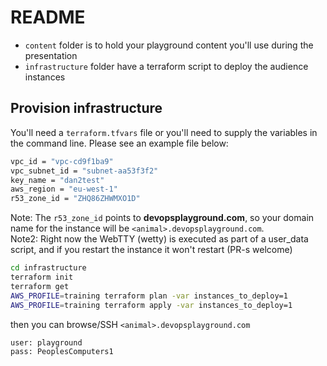 # README

* `content` folder is to hold your playground content you'll use during the presentation
* `infrastructure` folder have a terraform script to deploy the audience instances

## Provision infrastructure

You'll need a `terraform.tfvars` file or you'll need to supply the variables in the command line. Please see an example file below:

```bash
vpc_id = "vpc-cd9f1ba9"
vpc_subnet_id = "subnet-aa53f3f2"
key_name = "dan2test"
aws_region = "eu-west-1"
r53_zone_id = "ZHQ86ZHWMXO1D"
```

Note: The `r53_zone_id` points to **devopsplayground.com**, so your domain name for the instance will be `<animal>.devopsplayground.com`.  
Note2: Right now the WebTTY (wetty) is executed as part of a user_data script, and if you restart the instance it won't restart (PR-s welcome)

```bash
cd infrastructure
terraform init
terraform get
AWS_PROFILE=training terraform plan -var instances_to_deploy=1
AWS_PROFILE=training terraform apply -var instances_to_deploy=1
```

then you can browse/SSH `<animal>.devopsplayground.com`

```bash
user: playground  
pass: PeoplesComputers1
```
